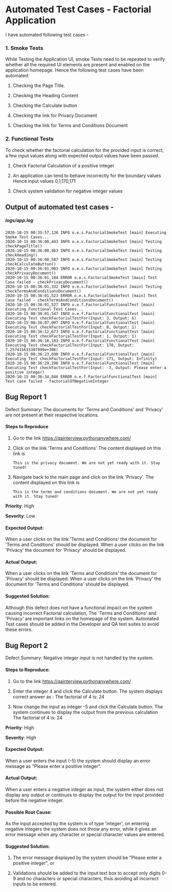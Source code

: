 # Automated Test Cases - Factorial Application

I have automated following test cases - 

### 1. Smoke Tests

While Testing the Application UI, smoke Tests need to be repeated to verify whether all the required UI elements are present and enabled on the application homepage. Hence the following test cases have been automated:

1. Checking the Page Title.

2. Checking the Heading Content

3. Checking the Calculate button

4. Checking the link for Privacy Document

5. Checking the link for Terms and Conditions Document

### 2. Functional Tests

To check whether the factorial calculation for the provided input is correct, a few input values along with expected output values have been passed.

1. Check Factorial Calculation of a positive integer

2. An application can tend to behave incorrectly for the boundary values 
   Hence input values 0,1,170,171

3. Check system validation for negative integer values


## Output of automated test cases - 

  ##### logs/app.log
    2020-10-15 00:35:57,126 INFO o.e.s.FactorialSmokeTest [main] Executing Smoke Test Cases...
    2020-10-15 00:36:00,443 INFO o.e.s.FactorialSmokeTest [main] Testing checkPageTitle()
    2020-10-15 00:36:00,463 INFO o.e.s.FactorialSmokeTest [main] Testing checkHeading()
    2020-10-15 00:36:00,587 INFO o.e.s.FactorialSmokeTest [main] Testing checkCalculateButton()
    2020-10-15 00:36:01,003 INFO o.e.s.FactorialSmokeTest [main] Testing checkPrivacyDocument()
    2020-10-15 00:36:01,184 ERROR o.e.s.FactorialSmokeTest [main] Test Case failed - checkPrivacyDocument()
    2020-10-15 00:36:01,332 INFO o.e.s.FactorialSmokeTest [main] Testing checkTermsAndConditionsDocument()
    2020-10-15 00:36:01,523 ERROR o.e.s.FactorialSmokeTest [main] Test Case failed - checkTermsAndConditionsDocument()
    2020-10-15 00:36:01,527 INFO o.e.f.FactorialFunctionalTest [main] Executing Functional Test Cases...
    2020-10-15 00:36:01,547 INFO o.e.f.FactorialFunctionalTest [main] Executing Test checkFactorialTestFor(Input: 3, Output: 6)
    2020-10-15 00:36:07,097 INFO o.e.f.FactorialFunctionalTest [main] Executing Test checkFactorialTestFor(Input: 0, Output: 1)
    2020-10-15 00:36:12,673 INFO o.e.f.FactorialFunctionalTest [main] Executing Test checkFactorialTestFor(Input: 1, Output: 1)
    2020-10-15 00:36:18,183 INFO o.e.f.FactorialFunctionalTest [main] Executing Test checkFactorialTestFor(Input: 170, Output: 7.257415615307999e+306)
    2020-10-15 00:36:23,690 INFO o.e.f.FactorialFunctionalTest [main] Executing Test checkFactorialTestFor(Input: 171, Output: Infinity)
    2020-10-15 00:36:29,298 INFO o.e.f.FactorialFunctionalTest [main] Executing Test checkFactorialTestFor(Input: -3, Output: Please enter a positive integer)
    2020-10-15 00:36:34,846 ERROR o.e.f.FactorialFunctionalTest [main] Test case failed - factorialOfNegativeInteger


## Bug Report 1 

Defect Summary: The documents for 'Terms and Conditions' and 'Privacy' are not present at their respective locations.

#### Steps to Reproduce

1. Go to the link https://qainterview.pythonanywhere.com/

2. Click on the link 'Terms and Conditions'
   The content displayed on this link is 

   `This is the privacy document. We are not yet ready with it. Stay tuned!`

3. Navigate back to the main page and click on the link 'Privacy'.
   The content displayed on this link is 
   
   `This is the terms and conditions document. We are not yet ready with it. Stay tuned!`
   
**Priority**: High

**Severity**: Low  
   
#### Expected Output: 

When a user clicks on the link 'Terms and Conditions' the document for 'Terms and Conditions' should be displayed.
When a user clicks on the link 'Privacy' the document for 'Privacy' should be displayed.

#### Actual Output: 

When a user clicks on the link 'Terms and Conditions' the document for 'Privacy' should be displayed.
When a user clicks on the link 'Privacy' the document for 'Terms and Conditions' should be displayed.

#### Suggested Solution: 

Although this defect does not have a functional impact on the system causing incorrect Factorial calculation,
The 'Terms and Conditions' and 'Privacy' are important links on the homepage of the system. 
Automated Test cases should be added in the Developer and QA test suites to avoid these errors.

## Bug Report 2

Defect Summary:  Negative integer input is not handled by the system.

#### Steps to Reproduce:

1. Go to the link https://qainterview.pythonanywhere.com/

2. Enter the integer 4 and click the Calculate button.
   The system displays correct answer as : The factorial of 4 is: 24 

3. Now change the input as integer -5 and click the Calculate button.
   The system continues to display the output from the previous calculation 
   The factorial of 4 is: 24 
   
**Priority**: High

**Severity**: High  
   
#### Expected Output: 

When a user enters the input (-5) the system should display an error message as "Please enter a positive integer".

#### Actual Output: 

When a user enters a negative integer as input, the system either does not display any output or continues to display the output for the input provided before the negative integer.

#### Possible Root Cause: 

As the input accepted by the system is of type 'integer', on entering negative integers the system does not throw any error, while it gives an error message when any character or special character values are entered.

#### Suggested Solution: 

1. The error message displayed by the system should be "Please enter a positive integer", or

2. Validations should be added to the input text box to accept only digits 0-9 and no characters or special characters, thus avoiding all incorrect inputs to be entered.
